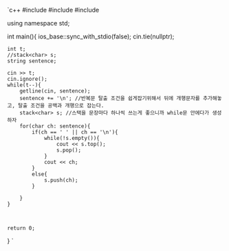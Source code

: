 `c++
#include<iostream>
#include<stack>
#include<string>

using namespace std;

int main(){
	ios_base::sync_with_stdio(false);
	cin.tie(nullptr);
	
	int t;
	//stack<char> s;
	string sentence;
	
	cin >> t;
	cin.ignore();
	while(t--){
		getline(cin, sentence);
		sentence += '\n'; //반복문 탈출 조건을 쉽게잡기위해서 뒤에 개행문자를 추가해놓고, 탈출 조건을 공백과 개행으로 잡는다.
		stack<char> s; //스택을 문장마다 하나씩 쓰는게 좋으니까 while문 안에다가 생성하자
		for(char ch: sentence){
			if(ch == ' ' || ch == '\n'){
				while(!s.empty()){
					cout << s.top();
					s.pop();
				}
				cout << ch;
			}
			else{
				s.push(ch);
			}
			
		}
	}
	
	
	
	return 0;
}
`
